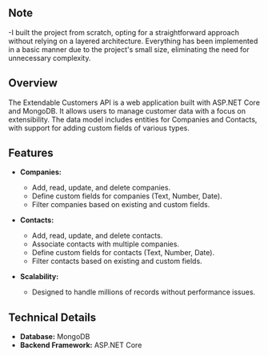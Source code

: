
## Note

-I built the project from scratch, opting for a straightforward approach without relying on a layered architecture. Everything has been implemented in a basic manner due to the project's small size, eliminating the need for unnecessary complexity.

## Overview

The Extendable Customers API is a web application built with ASP.NET Core and MongoDB. 
It allows users to manage customer data with a focus on extensibility. 
The data model includes entities for Companies and Contacts, with support for adding custom fields of various types.

## Features

- **Companies:**
  - Add, read, update, and delete companies.
  - Define custom fields for companies (Text, Number, Date).
  - Filter companies based on existing and custom fields.

- **Contacts:**
  - Add, read, update, and delete contacts.
  - Associate contacts with multiple companies.
  - Define custom fields for contacts (Text, Number, Date).
  - Filter contacts based on existing and custom fields.

- **Scalability:**
  - Designed to handle millions of records without performance issues.

## Technical Details

- **Database:** MongoDB
- **Backend Framework:** ASP.NET Core

